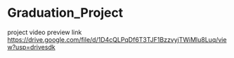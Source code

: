# Graduation_Project
project video preview link
https://drive.google.com/file/d/1D4cQLPqDf6T3TJF1BzzvyjTWiMlu8Luq/view?usp=drivesdk
